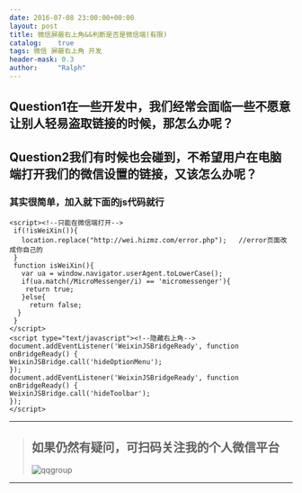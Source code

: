 ```yaml
---
date: 2016-07-08 23:00:00+00:00
layout: post
title: 微信屏蔽右上角&&判断是否是微信端(有限)
catalog:    true
tags: 微信 屏蔽右上角 开发
header-mask: 0.3
author:     "Ralph"
---
```


## Question1在一些开发中，我们经常会面临一些不愿意让别人轻易盗取链接的时候，那怎么办呢？

## Question2我们有时候也会碰到，不希望用户在电脑端打开我们的微信设置的链接，又该怎么办呢？

### 其实很简单，加入就下面的js代码就行

```
<script><!--只能在微信端打开-->
 if(!isWeiXin()){
   location.replace("http://wei.hizmz.com/error.php");   //error页面改成你自己的
 }
 function isWeiXin(){ 
   var ua = window.navigator.userAgent.toLowerCase(); 
   if(ua.match(/MicroMessenger/i) == 'micromessenger'){ 
    return true; 
   }else{ 
     return false; 
  } 
 }
</script> 
<script type="text/javascript"><!--隐藏右上角-->
document.addEventListener('WeixinJSBridgeReady', function onBridgeReady() {
WeixinJSBridge.call('hideOptionMenu');
});
document.addEventListener('WeixinJSBridgeReady', function onBridgeReady() {
WeixinJSBridge.call('hideToolbar');
});
</script>

```

___
>## 如果仍然有疑问，可扫码关注我的个人微信平台
>![qqgroup](http://qiniu.hizmz.com/footshow.jpg)
___


